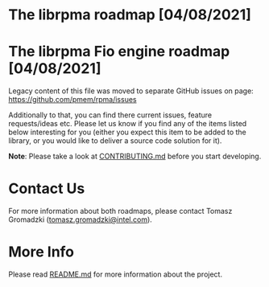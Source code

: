 # The librpma roadmap [04/08/2021]
# The librpma Fio engine roadmap [04/08/2021]
Legacy content of this file was moved to separate GitHub issues on page:
https://github.com/pmem/rpma/issues
 
Additionally to that, you can find there current issues, feature requests/ideas etc.
Please let us know if you find any of the items listed below interesting for you (either you expect this item to be added to the library, or you would like to deliver a source code solution for it).

**Note**: Please take a look at [CONTRIBUTING.md](CONTRIBUTING.md) before you start developing.

# Contact Us

For more information about both roadmaps, please contact
Tomasz Gromadzki (tomasz.gromadzki@intel.com).

# More Info

Please read [README.md](README.md) for more information about the project.
